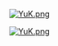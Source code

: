 <div align="center">
    <p><a href="https://font.yukonga.top/"><img alt="YuK.png" src="https://cdn.jsdelivr.net/gh/YuKongA/Font_Weight_Test@main/Screenshot_1.png"></a></p>
    <p><a href="https://font.yukonga.top/index2.html"><img alt="YuK.png" src="https://cdn.jsdelivr.net/gh/YuKongA/Font_Weight_Test@main/Screenshot_2.png"></a></p>
</div>
